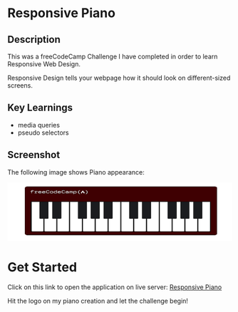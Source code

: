 # Responsive Piano

## Description

This was a freeCodeCamp Challenge I have completed in order to learn Responsive Web Design.

Responsive Design tells your webpage how it should look on different-sized screens.

## Key Learnings

- media queries
- pseudo selectors

## Screenshot

The following image shows Piano appearance:

![portfolio demo](./images/piano1.png)

# Get Started

Click on this link to open the application on live server: [Responsive Piano](https://cyberrie.github.io/piano/)

Hit the logo on my piano creation and let the challenge begin!

